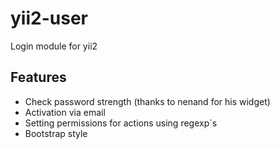 # yii2-user
Login module for yii2


Features
--------

* Check password strength (thanks to nenand for his widget)
* Activation via email
* Setting permissions for actions using regexp`s
* Bootstrap style
